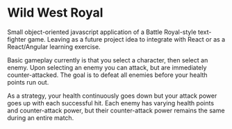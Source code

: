 # Wild West Royal

Small object-oriented javascript application of a Battle Royal-style text-fighter game. Leaving as a future project idea to integrate with React or as a React/Angular learning exercise.

Basic gameplay currently is that you select a character, then select an enemy. Upon selecting an enemy you can attack, but are immediately counter-attacked. The goal is to defeat all enemies before your health points run out. 

As a strategy, your health continuously goes down but your attack power goes up with each successful hit. Each enemy has varying health points and counter-attack power, but their counter-attack power remains the same during an entire match.



